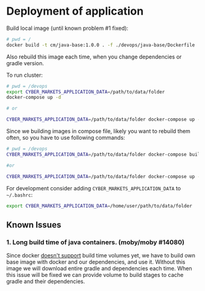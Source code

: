# Deployment of application

Build local image (until known problem #1 fixed):

```bash
# pwd = /
docker build -t cm/java-base:1.0.0 . -f ./devops/java-base/Dockerfile
```

Also rebuild this image each time, when you change dependencies or gradle version.

To run cluster:

```bash
# pwd = /devops
export CYBER_MARKETS_APPLICATION_DATA=/path/to/data/folder
docker-compose up -d

# or

CYBER_MARKETS_APPLICATION_DATA=/path/to/data/folder docker-compose up -d
```

Since we building images in compose file, likely you want to rebuild them often, so you have to use following commands:

```bash
# pwd = /devops
CYBER_MARKETS_APPLICATION_DATA=/path/to/data/folder docker-compose build 

#or

CYBER_MARKETS_APPLICATION_DATA=/path/to/data/folder docker-compose up -d --build
```

For development consider adding `CYBER_MARKETS_APPLICATION_DATA` to `~/.bashrc`:

```bash
export CYBER_MARKETS_APPLICATION_DATA=/home/user/path/to/data/folder
```

## Known Issues

### 1. Long build time of java containers. (moby/moby #14080)

Since docker [doesn't support](https://github.com/moby/moby/issues/14080#issuecomment-318557424) build time volumes yet, we have to build own base image with docker and our dependencies, and use it. Without this image we will download entire gradle and dependencies each time. When this issue will be fixed we can provide volume to build stages to cache gradle and their dependencies.
